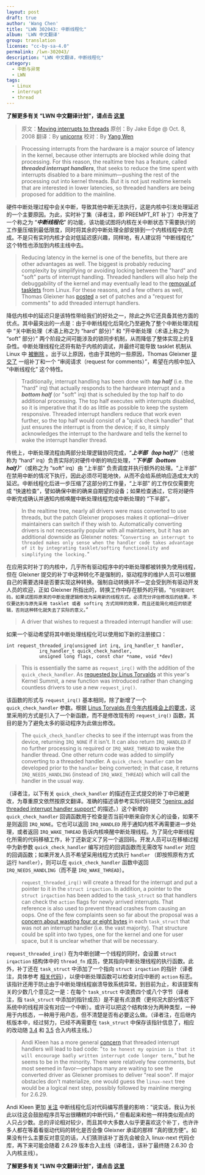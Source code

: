 ```yaml
---
layout: post
draft: true
author: 'Wang Chen'
title: "LWN 302043: 中断线程化"
album: 'LWN 中文翻译'
group: translation
license: "cc-by-sa-4.0"
permalink: /lwn-302043/
description: "LWN 中文翻译，中断线程化"
category:
  - 中断与异常
  - LWN
tags:
  - Linux
  - interrupt
  - thread
---
```


**了解更多有关 “LWN 中文翻译计划”，请点击 [这里](/lwn/)**

> 原文：[Moving interrupts to threads](https://lwn.net/Articles/302043/)
> 原创：By Jake Edge @ Oct. 8, 2008
> 翻译：By [unicornx](https://github.com/unicornx)
> 校对：By [Yang Wen](https://github.com/w-simon)

> Processing interrupts from the hardware is a major source of latency in the kernel, because other interrupts are blocked while doing that processing. For this reason, the realtime tree has a feature, called ***threaded interrupt handlers***, that seeks to reduce the time spent with interrupts disabled to a bare minimum—pushing the rest of the processing out into kernel threads. But it is not just realtime kernels that are interested in lower latencies, so threaded handlers are being proposed for addition to the mainline.

硬件中断处理过程中会关中断，导致其他中断无法执行，这是内核中引发处理延迟的一个主要原因。为此，实时补丁集（译者注，即 PREEMPT_RT 补丁）中开发了一个称之为 “***中断线程化***” 的功能，该功能试图将内核在关中断状态下需要执行的工作量压缩到最低限度，同时将其余的中断处理全部安排到一个内核线程中去完成。不是只有实时内核才会对低延迟感兴趣，同样地，有人建议将 “中断线程化” 这个特性也添加到内核主线中去。

> Reducing latency in the kernel is one of the benefits, but there are other advantages as well. The biggest is probably reducing complexity by simplifying or avoiding locking between the "hard" and "soft" parts of interrupt handling. Threaded handlers will also help the debuggability of the kernel and may eventually lead to the [removal of tasklets](http://lwn.net/Articles/239633/) from Linux. For these reasons, and a few others as well, Thomas Gleixner has [posted](http://lwn.net/Articles/301890/) a set of patches and a "request for comments" to add threaded interrupt handlers.

降低内核中的延迟只是该特性带给我们的好处之一，除此之外它还具备其他方面的优点。其中最突出的一点是：由于中断线程化后简化乃至避免了整个中断处理流程中 “关中断处理（术语上称之为 “hard” 部分）” 和 “开中断处理（术语上称之为 “soft” 部分）” 两个阶段之间可能涉及的锁同步机制，从而降低了整体实现上的复杂性。中断处理线程化还将有助于内核的调试，并最终可能导致 tasklet 机制从 Linux 中 [被删除][1] 。出于以上原因，也由于其他的一些原因，Thomas Gleixner [提交了][2] 一组补丁和一个 “审阅请求（request for comments）”，希望在内核中加入 “中断线程化” 这个特性。

> Traditionally, interrupt handling has been done with ***top half*** (i.e. the "hard" irq) that actually responds to the hardware interrupt and a ***bottom half*** (or "soft" irq) that is scheduled by the top half to do additional processing. The top half executes with interrupts disabled, so it is imperative that it do as little as possible to keep the system responsive. Threaded interrupt handlers reduce that work even further, so the top half would consist of a "quick check handler" that just ensures the interrupt is from the device; if so, it simply acknowledges the interrupt to the hardware and tells the kernel to wake the interrupt handler thread.

传统上，中断处理流程由两部分处理逻辑协同完成，“***上半部（top half）***”（也被称为 “hard” irq）负责实际的对硬件中断的响应处理，“***下半部（bottom half）***”（或称之为 “soft” irq）由 “上半部” 负责调度并执行额外的处理。“上半部” 在禁用中断的情况下执行，因此必须尽可能地快，从而不会给系统响应造成太大的延迟。中断线程化后进一步压缩了这部分的工作量，“上半部” 的工作仅仅需要完成 “快速检查”，譬如确保中断的确来自期望的设备；如果检查通过，它将对硬件中断完成确认并通知内核唤醒中断处理线程完成中断处理的 “下半部”。

> In the realtime tree, nearly all drivers were mass converted to use threads, but the patch Gleixner proposes makes it optional—driver maintainers can switch if they wish to. Automatically converting drivers is not necessarily popular with all maintainers, but it has an additional downside as Gleixner notes: "`Converting an interrupt to threaded makes only sense when the handler code takes advantage of it by integrating tasklet/softirq functionality and simplifying the locking.`"

在应用实时补丁的内核中，几乎所有驱动程序中的中断处理都被转换为使用线程，但在 Gleixner 提交的补丁中这种转化不是强制的，驱动程序的维护人员可以根据自己的需要选择是否要实现这种转换。强制自动转换并不一定会受到所有驱动开发人员的欢迎，正如 Gleixner 所指出的，转换工作中存在额外的开销，“`任何驱动代码，如果试图将原来的中断处理逻辑修改为采用新的线程方式，必须充分评估修改后的结果，不仅要达到与原先采用 tasklet 或者 softirq 方式同样的效果，而且还能简化相应的锁逻辑，否则这种转化就失去了实际的意义。`”

> A driver that wishes to request a threaded interrupt handler will use:

如果一个驱动希望将其中断处理线程化可以使用如下新的注册接口：

	int request_threaded_irq(unsigned int irq, irq_handler_t handler,
				irq_handler_t quick_check_handler,
				unsigned long flags, const char *name, void *dev)

> This is essentially the same as `request_irq()` with the addition of the `quick_check_handler`. As [requested by Linus Torvalds](http://lwn.net/Articles/298840/) at this year's Kernel Summit, a new function was introduced rather than changing countless drivers to use a new `request_irq()`.

该函数的形式与 `request_irq()` 基本相同，除了新增了一个 `quick_check_handler` 参数。根据 [Linus Torvalds 在今年内核峰会上的要求][3]，这里采用的方式是引入了一个新函数，而不是修改现有的 `request_irq()` 函数，其目的是为了避免太多的驱动程序为此做出修改。

> The `quick_check_handler` checks to see if the interrupt was from the device, returning `IRQ_NONE` if it isn't. It can also return `IRQ_HANDLED` if no further processing is required or `IRQ_WAKE_THREAD` to wake the handler thread. One other return code was added to simplify converting to a threaded handler. A `quick_check_handler` can be developed prior to the `handler` being converted; in that case, it returns `IRQ_NEEDS_HANDLING` (instead of `IRQ_WAKE_THREAD`) which will call the handler in the usual way.

（译者注，以下有关 `quick_check_handler` 的描述在正式提交的补丁中已被更改，为尊重原文依然按原文翻译。准确的描述请参考实际代码提交 [“genirq: add threaded interrupt handler support”][4] 的描述。）这个新增的 `quick_check_handler` 回调函数用于检查是否当前中断来自你关心的设备，如果不是则返回 `IRQ_NONE`。它也可以返回 `IRQ_HANDLED` 用于通知内核不再需要进一步处理，或者返回 `IRQ_WAKE_THREAD` 告诉内核唤醒中断处理线程。为了简化中断线程化所需的代码移植工作，补丁还新定义了另一个返回码。开发人员可以在移植过程中为新参数 `quick_check_handler` 编写对应的回调函数而无需改写 `handler` 对应的回调函数；如果开发人员不希望采用线程方式执行 `handler` （即按照原有方式运行 `handler`），则可以在 `quick_check_handler` 函数中返回 `IRQ_NEEDS_HANDLING`（而不是 `IRQ_WAKE_THREAD`）。

> `request_threaded_irq()` will create a thread for the interrupt and put a pointer to it in the `struct irqaction`. In addition, a pointer to the `struct irqaction` has been added to the `task_struct` so that handlers can check the `action` flags for newly arrived interrupts. That reference is also used to prevent thread crashes from causing an oops. One of the few complaints seen so far about the proposal was a [concern about wasting four or eight bytes](https://lwn.net/Articles/302244/) in each `task_struct` that was not an interrupt handler (i.e. the vast majority). That structure could be split into two types, one for the kernel and one for user space, but it is unclear whether that will be necessary.

`request_threaded_irq()` 在为中断创建一个线程的同时，会设置 `struct irqaction` 结构体中的 `thread_fn` 成员，使其指向中断处理线程的执行函数。此外，补丁还在 `task_struct` 中添加了一个指向 `struct irqaction` 的指针（译者注，具体参考 [相关代码][5]），以便中断处理函数可以检查对应中断的 `action` 标志。该指针还用于防止由于中断处理线程崩溃导致系统异常。到目前为止，和该提案有关的少数几个意见之一是：在每个 `task_struct` 中浪费四个或八个字节（译者注，指 `task_struct` 中添加的指针成员）是不是有点浪费（更何况大部分情况下系统中的线程并没有对应一个中断）。或许可以把这个结构体分为两种类型，一种用于内核态，一种用于用户态，但不清楚是否有必要这么做。（译者注，在后继内核版本中，经过努力，已经不再需要在 `task_struct` 中保存该指针信息了，相应的改动随 [3.4][6] 和 [3.5][7] 合入内核主线。）

> Andi Kleen has a more general [concern](https://lwn.net/Articles/302245/) that threaded interrupt handlers will lead to bad code: "`to be honest my opinion is that it will encourage badly written interrupt code longer term,`" but he seems to be in the minority. There were relatively few comments, but most seemed in favor—perhaps many are waiting to see the converted driver as Gleixner promises to deliver "real soon". If major obstacles don't materialize, one would guess the `linux-next` tree would be a logical next step, possibly followed by mainline merging for 2.6.29.

Andi Kleen 更加 [关注][8] 中断线程化后对代码编写质量的影响：“说实话，我认为长此以往这会鼓励程序员写出很糟糕的中断代码，” 但看起来和他一样持类似观点的人只占少数。总的评论相对较少，而且其中大多数人似乎更喜欢这个补丁，也许许多人都在等着看驱动代码的转化是否会像 Gleixner 承诺的那样 “真的很方便”。如果没有什么主要反对意见的话，人们猜测该补丁首先会被合入 linux-next 代码仓库，再下来可能会随着 2.6.29 版本合入主线（译者注，该补丁最终随 2.6.30 合入内核主线）。

**了解更多有关 “LWN 中文翻译计划”，请点击 [这里](/lwn/)**

[1]: https://lwn.net/Articles/239633/
[2]: https://lwn.net/Articles/301890/
[3]: https://lwn.net/Articles/298840/
[4]: https://git.kernel.org/pub/scm/linux/kernel/git/torvalds/linux.git/commit/?id=3aa551c9b4c40018f0e261a178e3d25478dc04a9
[5]: https://elixir.bootlin.com/linux/v2.6.30/source/include/linux/sched.h#L1302
[6]: https://git.kernel.org/pub/scm/linux/kernel/git/torvalds/linux.git/commit/?id=4bcdf1d0b652bc33d52f2322b77463e4dc58abf8
[7]: https://git.kernel.org/pub/scm/linux/kernel/git/torvalds/linux.git/commit/?id=4d1d61a6b203d957777d73fcebf19d90b038b5b2
[8]: https://lwn.net/Articles/302245/

